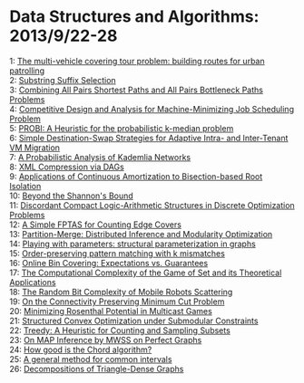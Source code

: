 # Data Structures and Algorithms: 2013/9/22-28  
1: [The multi-vehicle covering tour problem: building routes for urban  patrolling](https://doi.org/10.48550/arXiv.1309.5502)  
2: [Substring Suffix Selection](https://doi.org/10.48550/arXiv.1309.5618)  
3: [Combining All Pairs Shortest Paths and All Pairs Bottleneck Paths  Problems](https://doi.org/10.48550/arXiv.1309.5687)  
4: [Competitive Design and Analysis for Machine-Minimizing Job Scheduling  Problem](https://doi.org/10.48550/arXiv.1309.5697)  
5: [PROBI: A Heuristic for the probabilistic k-median problem](https://doi.org/10.48550/arXiv.1309.5781)  
6: [Simple Destination-Swap Strategies for Adaptive Intra- and Inter-Tenant  VM Migration](https://doi.org/10.48550/arXiv.1309.5826)  
7: [A Probabilistic Analysis of Kademlia Networks](https://doi.org/10.48550/arXiv.1309.5866)  
8: [XML Compression via DAGs](https://doi.org/10.48550/arXiv.1309.5927)  
9: [Applications of Continuous Amortization to Bisection-based Root  Isolation](https://doi.org/10.48550/arXiv.1309.5991)  
10: [Beyond the Shannon's Bound](https://doi.org/10.48550/arXiv.1309.6069)  
11: [Discordant Compact Logic-Arithmetic Structures in Discrete Optimization  Problems](https://doi.org/10.48550/arXiv.1309.6078)  
12: [A Simple FPTAS for Counting Edge Covers](https://doi.org/10.48550/arXiv.1309.6115)  
13: [Partition-Merge: Distributed Inference and Modularity Optimization](https://doi.org/10.48550/arXiv.1309.6129)  
14: [Playing with parameters: structural parameterization in graphs](https://doi.org/10.48550/arXiv.1309.6144)  
15: [Order-preserving pattern matching with k mismatches](https://doi.org/10.48550/arXiv.1309.6453)  
16: [Online Bin Covering: Expectations vs. Guarantees](https://doi.org/10.48550/arXiv.1309.6477)  
17: [The Computational Complexity of the Game of Set and its Theoretical  Applications](https://doi.org/10.48550/arXiv.1309.6504)  
18: [The Random Bit Complexity of Mobile Robots Scattering](https://doi.org/10.48550/arXiv.1309.6603)  
19: [On the Connectivity Preserving Minimum Cut Problem](https://doi.org/10.48550/arXiv.1309.6689)  
20: [Minimizing Rosenthal Potential in Multicast Games](https://doi.org/10.48550/arXiv.1309.6797)  
21: [Structured Convex Optimization under Submodular Constraints](https://doi.org/10.48550/arXiv.1309.6850)  
22: [Treedy: A Heuristic for Counting and Sampling Subsets](https://doi.org/10.48550/arXiv.1309.6851)  
23: [On MAP Inference by MWSS on Perfect Graphs](https://doi.org/10.48550/arXiv.1309.6872)  
24: [How good is the Chord algorithm?](https://doi.org/10.48550/arXiv.1309.7084)  
25: [A general method for common intervals](https://doi.org/10.48550/arXiv.1309.7141)  
26: [Decompositions of Triangle-Dense Graphs](https://doi.org/10.48550/arXiv.1309.7440)  